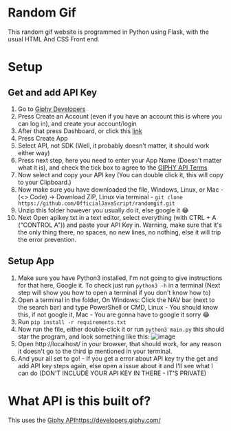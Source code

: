 # Random Gif
This random gif website is programmed in Python using Flask, with the usual HTML And CSS Front end.

# Setup
## Get and add API Key 
1. Go to [Giphy Developers](https://developers.giphy.com/)
2. Press Create an Account (even if you have an account this is where you can log in), and create your account/login
3. After that press Dashboard, or click this [link](https://developers.giphy.com/dashboard)
4. Press Create App
5. Select API, not SDK (Well, it probably doesn't matter, it should work either way)
6. Press next step, here you need to enter your App Name (Doesn't matter what it is), and check the tick box to agree to the [GIPHY API Terms](https://support.giphy.com/hc/en-us/articles/360028134111-GIPHY-API-Terms-of-Service)
7. Now select and copy your API key (You can double click it, this will copy to your Clipboard.)
8. Now make sure you have downloaded the file, Windows, Linux, or Mac - (<> Code) -> Download ZIP, Linux via terminal - `git clone https://github.com/OfficialJavaScript/randomgif.git`
9. Unzip this folder however you usually do it, else google it 😂
10. Next Open apikey.txt in a text editor, select everything (with CTRL + A ("CONTROL A")) and paste your API Key in. Warning, make sure that it's the only thing there, no spaces, no new lines, no nothing, else it will trip the error prevention.

## Setup App
1. Make sure you have Python3 installed, I'm not going to give instructions for that here, Google it. To check just run `python3 -h` in a terminal (Next step will show you how to open a terminal if you don't know how to)
2. Open a terminal in the folder, On Windows: Click the NAV bar (next to the search bar) and type PowerShell or CMD, Linux - You should know this, if not google it, Mac - You are gonna have to google it sorry 😂
3. Run `pip install -r requirements.txt`
4. Now run the file, either double-click it or run `python3 main.py` this should star the program, and look something like this:
![image](https://github.com/OfficialJavaScript/randomgif/assets/51689500/87dc7bc1-bafd-4222-9f06-937637a72027)
5. Open http://localhost/ in your browser, that should work, for any reason it doesn't go to the third ip mentioned in your terminal.
6. And your all set to go! - If you get a error about API key try the get and add API key steps again, else open a issue about it and I'll see what I can do (DON'T INCLUDE YOUR API KEY IN THERE - IT'S PRIVATE)

# What API is this built of? 

This uses the [Giphy API](https://developers.giphy.com/)https://developers.giphy.com/

